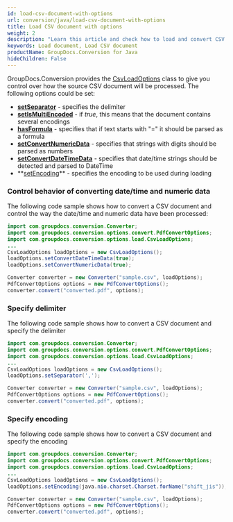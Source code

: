 ```yaml
---
id: load-csv-document-with-options
url: conversion/java/load-csv-document-with-options
title: Load CSV document with options
weight: 2
description: "Learn this article and check how to load and convert CSV documents with advanced options using GroupDocs.Conversion for Java API."
keywords: Load document, Load CSV document
productName: GroupDocs.Conversion for Java
hideChildren: False
---
```

GroupDocs.Conversion provides the [CsvLoadOptions](https://reference.groupdocs.com/java/conversion/com.groupdocs.conversion.options.load/CsvLoadOptions) class to give you control over how the source CSV document will be processed. The following options could be set:

*   **[setSeparator](https://reference.groupdocs.com/java/conversion/com.groupdocs.conversion.options.load/CsvLoadOptions#setSeparator(char))** -  specifies the delimiter 
*   **[setIsMultiEncoded](https://reference.groupdocs.com/java/conversion/com.groupdocs.conversion.options.load/CsvLoadOptions#setMultiEncoded(boolean))** -  if *true*, this means that the document contains several encodings
*   **[hasFormula](https://reference.groupdocs.com/java/conversion/com.groupdocs.conversion.options.load/CsvLoadOptions#hasFormula())** -  specifies that if text starts with "=" it should be parsed as a formula
*   **[setConvertNumericData](https://reference.groupdocs.com/java/conversion/com.groupdocs.conversion.options.load/CsvLoadOptions#setConvertNumericData(boolean))** - specifies that strings with digits should be parsed as numbers
*   **[setConvertDateTimeData](https://reference.groupdocs.com/java/conversion/com.groupdocs.conversion.options.load/CsvLoadOptions#setConvertDateTimeData(boolean))** - specifies that date/time strings should be detected and parsed to DateTime
*   **[setEncoding](https://reference.groupdocs.com/java/conversion/com.groupdocs.conversion.options.load/CsvLoadOptions#setEncoding(java.nio.charset.Charset))** - specifies the encoding to be used during loading

### Control behavior of converting date/time and numeric data

The following code sample shows how to convert a CSV document and control the way the date/time and numeric data have been processed:

```java
import com.groupdocs.conversion.Converter;
import com.groupdocs.conversion.options.convert.PdfConvertOptions;
import com.groupdocs.conversion.options.load.CsvLoadOptions;
...
CsvLoadOptions loadOptions = new CsvLoadOptions();
loadOptions.setConvertDateTimeData(true);
loadOptions.setConvertNumericData(true);

Converter converter = new Converter("sample.csv", loadOptions);
PdfConvertOptions options = new PdfConvertOptions();
converter.convert("converted.pdf", options);
```

### Specify delimiter

The following code sample shows how to convert a CSV document and specify the delimiter

```java
import com.groupdocs.conversion.Converter;
import com.groupdocs.conversion.options.convert.PdfConvertOptions;
import com.groupdocs.conversion.options.load.CsvLoadOptions;
...
CsvLoadOptions loadOptions = new CsvLoadOptions();
loadOptions.setSeparator(',');

Converter converter = new Converter("sample.csv", loadOptions);
PdfConvertOptions options = new PdfConvertOptions();
converter.convert("converted.pdf", options);
```

### Specify encoding

The following code sample shows how to convert a CSV document and specify the encoding

```java
import com.groupdocs.conversion.Converter;
import com.groupdocs.conversion.options.convert.PdfConvertOptions;
import com.groupdocs.conversion.options.load.CsvLoadOptions;
...
CsvLoadOptions loadOptions = new CsvLoadOptions();
loadOptions.setEncoding(java.nio.charset.Charset.forName("shift_jis"));

Converter converter = new Converter("sample.csv", loadOptions);
PdfConvertOptions options = new PdfConvertOptions();
converter.convert("converted.pdf", options);
```
